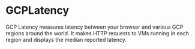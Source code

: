 # GCPLatency
GCP Latency measures latency between your browser and various GCP regions around the world. It makes HTTP requests to VMs running in each region and displays the median reported latency.
